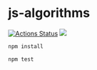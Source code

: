 # js-algorithms

[![Actions Status](https://github.com/shadeofgod/js-algorithms/workflows/test/badge.svg)](https://github.com/shadeofgod/js-algorithms/actions)
![](https://img.shields.io/npm/l/js-algorithms)

```sh
npm install

npm test
```
